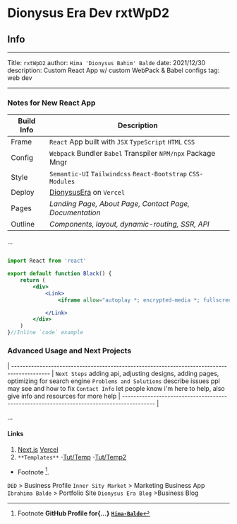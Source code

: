 
# Dionysus Era Dev **rxtWpD2**

## Info

---
Title: `rxtWpD2`
author: `Hima 'Dionysus Bahim' Balde`
date: 2021/12/30
description: Custom React App w/ custom WebPack & Babel configs
tag: web dev

---

### Notes for New React App

| **Build Info** | **Description**                                            |
| ------------ | ----------------------------------------------------------|
| Frame    | `React` App built with `JSX` `TypeScript` `HTML` `CSS` |
| Config   | `Webpack` Bundler `Babel` Transpiler `NPM/npx` Package Mngr |
| Style    | `Semantic-UI` `Tailwindcss` `React-Bootstrap` `CSS-Modules` |
| Deploy   | [DionysusEra](dio-nxt-app.vercel.app/) on `Vercel` |
| Pages    | _Landing Page, About Page, Contact Page, Documentation_ |
| Outline   | _Components, layout, dynamic-routing, SSR, API_ |

...

``` jsx

import React from 'react'

export default function Black() {
    return (
        <div>
            <Link>
                <iframe allow="autoplay *; encrypted-media *; fullscreen *" frameborder="0" height="150" style="width:100%;max-width:660px;overflow:hidden;background:transparent;" sandbox="allow-forms allow-popups allow-same-origin allow-scripts allow-storage-access-by-user-activation allow-top-navigation-by-user-activation" src="https://embed.music.apple.com/us/album/pretty-little-fears-feat-j-cole/1434345841?i=1434346001">To baby Mama and Mamas</iframe>

            </Link>
        </div>
    )
}//Inline `code` example
```

### Advanced Usage and Next Projects

| ------------------------------------------------------------------------------------------- |
`Next Steps` adding api, adjusting designs, adding pages, optimizing for search engine
`Problems and Solutions` describe issues ppl may see and how to fix
`Contact Info` let people know i'm here to help, also give info and resources for more help
| ----------------------------------------------------------------------------------------- |

...

#### Links

1. [Next.js](https://nextjs.org) [Vercel](http://vercel.com)
2. `**Templates**`
  -[Tut/Temp](https://dev.to/iamismile/how-to-setup-webpack-and-babel-for-react-59ph/)
  -[Tut/Temp2](https://dev.to/deadwing7x/setup-a-react-app-with-webpack-and-babel-4o3k)

- Footnote [^1].

[^1]: Footnote **GitHub Profile for{...}** **[`Hima-Balde`](https://github.com/bahim22)**
[^1]: Footnote **Deployed Projects:**

  `DED` > Business Profile `Inner Sity Market` > Marketing Business App
  `Ibrahima Balde` > Portfolio Site `Dionysus Era Blog` >Business Blog
